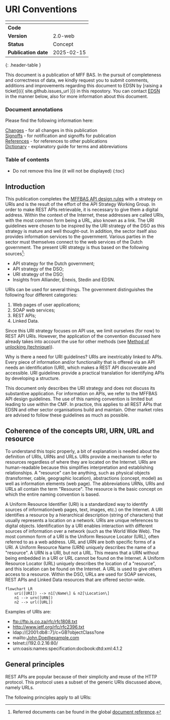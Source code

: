 # URI Conventions

| <!-- -->                 | <!-- -->   |
| :-------------------     | :--------- |
| __Code__                 |            |
| __Version__              | 2.0-web    |
| __Status__               | Concept    |
| __Publication date__     | 2025-02-15 |
{: .header-table }

This document is a publication of MFF BAS. In the pursuit of completeness and correctness of data, we kindly request you to submit comments, additions and improvements regarding this document to EDSN by [raising a ticket]({{ site.github.issues_url }}) in this repostory. You can contact [EDSN](https://www.edsn.nl/contact/) in the manner below, also for more information about this document.

### Document annotations

Please find the following information here:

[Changes](changes.md) - for all changes in this publication\
[Signoffs](signoffs.md) - for notification and signoffs for publication\
[References](../references.md) - for references to other publications\
[Dictionary](../dictionary.md) - explanatory guide for terms and abbreviations

### Table of contents

* Do not remove this line (it will not be displayed)
{:toc}

## Introduction

This publication completes the [MFFBAS API design rules](../api-design-rules) with a strategy on URIs and is the result 
of the effort of the API Strategy Working Group. In order to make REST APIs retrievable, it is necessary to give them a 
digital address. Within the context of the Internet, these addresses are called URIs, with the most common form being a 
URL, also known as a link. The URI guidelines were chosen to be inspired by the URI strategy of the DSO as this strategy 
is mature and well thought-out. In addition, the sector itself also provides information services to the government. 
Various parties in the sector must themselves connect to the web services of the Dutch government. The present URI strategy 
is thus based on the following sources[^1]:
+ API strategy for the Dutch government;
+ API strategy of the DSO;
+ URI strategy of the DSO;
+ Insights from Alliander, Enexis, Stedin and EDSN.


URIs can be used for several things. The government distinguishes the following four different categories:
1. Web pages of user applications;
2. SOAP web services;
3. REST APIs;
4. Linked Data.

Since this URI strategy focuses on API use, we limit ourselves (for now) to REST API URIs. However, the application of the
convention discussed here already takes into account the use for other methods (see [Method of unlocking (technique)](#exposure-method-technique)).

Why is there a need for URI guidelines? URIs are inextricably linked to APIs. Every piece of information and/or functionality 
that is offered via an API needs an identification (URI), which makes a REST API discoverable and accessible. URI guidelines 
provide a practical translation for identifying APIs by developing a structure.

This document only describes the URI strategy and does not discuss its substantive application. For information on APIs, we refer to the MFFBAS API design guidelines. The use of this naming convention 
is limited but leading to use within the CMF. In practice, this applies to all REST APIs that EDSN and other sector organisations build and maintain. Other market roles are advised to follow these guidelines as much as possible.

[^1]: Referred documents can be found in the global [document reference](../references.md).

## Coherence of the concepts URI, URN, URL and resource

To understand this topic properly, a bit of explanation is needed about the definition of URIs, URNs and URLs. URIs provide 
a mechanism to refer to resources regardless of where they are located on the Internet. URIs are human-readable because 
this simplifies interpretation and establishing relationships. A "resource" can be anything, such as physical objects 
(transformer, cable, geographic location), abstractions (concept, model) as well as information elements (web page). The 
abbreviations URNs, URIs and URLs all contain the term "Resource". The resource is the basic concept on which the entire
naming convention is based.

A Uniform Resource Identifier (URI) is a standardized way to identify sources of information(web pages, text, images, etc.) 
on the Internet. A URI identifies a resource by a hierarchical description (string of characters) that usually represents a 
location on a network. URIs are unique references to digital objects. Identification by a URI enables interaction with 
different sources of information over a network (such as the World Wide Web). The most common form of a URI is the Uniform 
Resource Locator (URL), often referred to as a web address. URL and URN are both specific forms of a URI. A Uniform 
Resource Name (URN) uniquely describes the name of a "resource". A URN is a URI, but not a URL. This means that a URN 
without being embedded in a URI or URL cannot be found on the Internet. A Uniform Resource Locator (URL) uniquely describes 
the location of a "resource", and this location can be found on the Internet. A URL is used to give others access to a
resource. Within the DSO, URLs are used for SOAP services, REST APIs and Linked Data resources that are offered sector-wide.

```mermaid
flowchart LR
    uri([URI]) --> n1[\Name\] & n2[\Location\]
	n1 --> urn([URN])
	n2 --> url([URL])
```

Examples of URIs are:
+ ftp://ftp.is.co.za/rfc/rfc1808.txt
+ http://www.ietf.org/rfc/rfc2396.txt
+ ldap://[2001:db8::7]/c=GB?objectClass?one
+ mailto:John.Doe@example.com
+ telnet://192.0.2.16:80/
+ urn:oasis:names:specification:docbook:dtd:xml:4.1.2

## General principles
REST APIs are popular because of their simplicity and reuse of the HTTP protocol. This protocol uses a subset of the generic URIs discussed above, namely URLs.

The following principles apply to all URIs:

<!-- Included as separate rules -->

